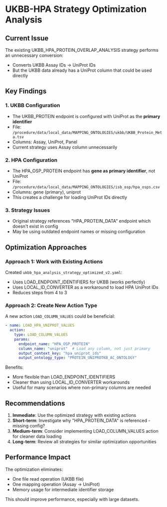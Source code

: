 # UKBB-HPA Strategy Optimization Analysis

## Current Issue

The existing UKBB_HPA_PROTEIN_OVERLAP_ANALYSIS strategy performs an unnecessary conversion:
- Converts UKBB Assay IDs → UniProt IDs
- But the UKBB data already has a UniProt column that could be used directly

## Key Findings

### 1. UKBB Configuration
- The UKBB_PROTEIN endpoint is configured with UniProt as the **primary identifier**
- File: `/procedure/data/local_data/MAPPING_ONTOLOGIES/ukbb/UKBB_Protein_Meta.tsv`
- Columns: Assay, UniProt, Panel
- Current strategy uses Assay column unnecessarily

### 2. HPA Configuration  
- The HPA_OSP_PROTEIN endpoint has **gene as primary identifier**, not UniProt
- File: `/procedure/data/local_data/MAPPING_ONTOLOGIES/isb_osp/hpa_osps.csv`
- Columns: gene (primary), uniprot
- This creates a challenge for loading UniProt IDs directly

### 3. Strategy Issues
- Original strategy references "HPA_PROTEIN_DATA" endpoint which doesn't exist in config
- May be using outdated endpoint names or missing configuration

## Optimization Approaches

### Approach 1: Work with Existing Actions
Created `ukbb_hpa_analysis_strategy_optimized_v2.yaml`:
- Uses LOAD_ENDPOINT_IDENTIFIERS for UKBB (works perfectly)
- Uses LOCAL_ID_CONVERTER as a workaround to load HPA UniProt IDs
- Reduces steps from 4 to 3

### Approach 2: Create New Action Type
A new action `LOAD_COLUMN_VALUES` could be beneficial:
```yaml
- name: LOAD_HPA_UNIPROT_VALUES
  action:
    type: LOAD_COLUMN_VALUES
    params:
      endpoint_name: "HPA_OSP_PROTEIN"
      column_name: "uniprot"  # Load any column, not just primary
      output_context_key: "hpa_uniprot_ids"
      output_ontology_type: "PROTEIN_UNIPROTKB_AC_ONTOLOGY"
```

Benefits:
- More flexible than LOAD_ENDPOINT_IDENTIFIERS
- Cleaner than using LOCAL_ID_CONVERTER workarounds
- Useful for many scenarios where non-primary columns are needed

## Recommendations

1. **Immediate**: Use the optimized strategy with existing actions
2. **Short-term**: Investigate why "HPA_PROTEIN_DATA" is referenced - missing config?
3. **Medium-term**: Consider implementing LOAD_COLUMN_VALUES action for cleaner data loading
4. **Long-term**: Review all strategies for similar optimization opportunities

## Performance Impact

The optimization eliminates:
- One file read operation (UKBB file)
- One mapping operation (Assay → UniProt)
- Memory usage for intermediate identifier storage

This should improve performance, especially with large datasets.